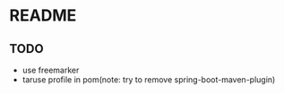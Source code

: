 # README

## TODO

* use freemarker
* taruse profile in pom(note: try to remove spring-boot-maven-plugin)

